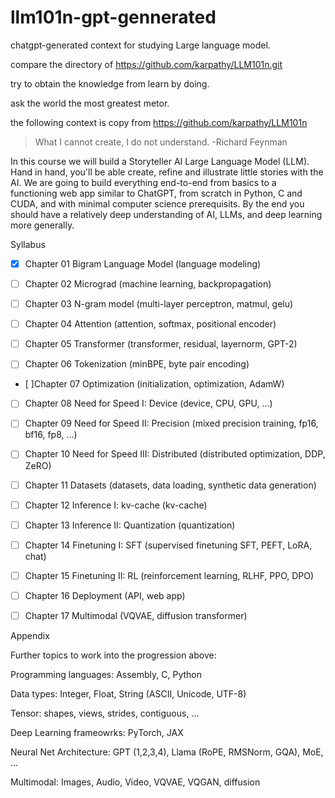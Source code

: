 # llm101n-gpt-gennerated

chatgpt-generated context for studying Large language model.

compare the directory of https://github.com/karpathy/LLM101n.git

try to obtain the knowledge from learn by doing.

ask the world the most greatest metor.

the following context is copy from https://github.com/karpathy/LLM101n

> What I cannot create, I do not understand. -Richard Feynman

In this course we will build a Storyteller AI Large Language Model (LLM). Hand in hand, you'll be able create, refine and illustrate little stories with the AI. We are going to build everything end-to-end from basics to a functioning web app similar to ChatGPT, from scratch in Python, C and CUDA, and with minimal computer science prerequisits. By the end you should have a relatively deep understanding of AI, LLMs, and deep learning more generally.

Syllabus

- [x] Chapter 01 Bigram Language Model (language modeling)

- [ ] Chapter 02 Micrograd (machine learning, backpropagation)

- [ ] Chapter 03 N-gram model (multi-layer perceptron, matmul, gelu)

- [ ] Chapter 04 Attention (attention, softmax, positional encoder)

- [ ] Chapter 05 Transformer (transformer, residual, layernorm, GPT-2)

- [ ] Chapter 06 Tokenization (minBPE, byte pair encoding)

- [ ]Chapter 07 Optimization (initialization, optimization, AdamW)

- [ ] Chapter 08 Need for Speed I: Device (device, CPU, GPU, ...)

- [ ] Chapter 09 Need for Speed II: Precision (mixed precision training, fp16, bf16, fp8, ...)

- [ ] Chapter 10 Need for Speed III: Distributed (distributed optimization, DDP, ZeRO)

- [ ] Chapter 11 Datasets (datasets, data loading, synthetic data generation)

- [ ] Chapter 12 Inference I: kv-cache (kv-cache)

- [ ] Chapter 13 Inference II: Quantization (quantization)

- [ ] Chapter 14 Finetuning I: SFT (supervised finetuning SFT, PEFT, LoRA, chat)

- [ ] Chapter 15 Finetuning II: RL (reinforcement learning, RLHF, PPO, DPO)

- [ ] Chapter 16 Deployment (API, web app)

- [ ] Chapter 17 Multimodal (VQVAE, diffusion transformer)

Appendix

Further topics to work into the progression above:

Programming languages: Assembly, C, Python

Data types: Integer, Float, String (ASCII, Unicode, UTF-8)

Tensor: shapes, views, strides, contiguous, ...

Deep Learning frameowrks: PyTorch, JAX

Neural Net Architecture: GPT (1,2,3,4), Llama (RoPE, RMSNorm, GQA), MoE, ...

Multimodal: Images, Audio, Video, VQVAE, VQGAN, diffusion
